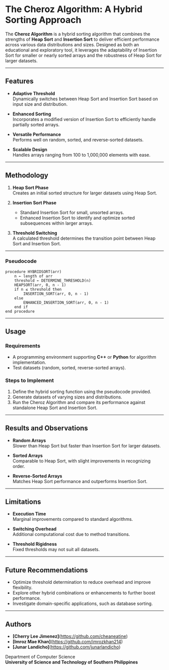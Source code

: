 # The Cheroz Algorithm: A Hybrid Sorting Approach

The **Cheroz Algorithm** is a hybrid sorting algorithm that combines the strengths of **Heap Sort** and **Insertion Sort** to deliver efficient performance across various data distributions and sizes. Designed as both an educational and exploratory tool, it leverages the adaptability of Insertion Sort for smaller or nearly sorted arrays and the robustness of Heap Sort for larger datasets.

---

## Features  

- **Adaptive Threshold**  
  Dynamically switches between Heap Sort and Insertion Sort based on input size and distribution.  

- **Enhanced Sorting**  
  Incorporates a modified version of Insertion Sort to efficiently handle partially sorted arrays.  

- **Versatile Performance**  
  Performs well on random, sorted, and reverse-sorted datasets.  

- **Scalable Design**  
  Handles arrays ranging from 100 to 1,000,000 elements with ease.  

---

## Methodology  

1. **Heap Sort Phase**  
   Creates an initial sorted structure for larger datasets using Heap Sort.  

2. **Insertion Sort Phase**  
   - Standard Insertion Sort for small, unsorted arrays.  
   - Enhanced Insertion Sort to identify and optimize sorted subsequences within larger arrays.  

3. **Threshold Switching**  
   A calculated threshold determines the transition point between Heap Sort and Insertion Sort.

---

### Pseudocode  

```text
procedure HYBRIDSORT(arr)
    n ← length of arr
    threshold ← DETERMINE_THRESHOLD(n)
    HEAPSORT(arr, 0, n - 1)
    if n ≤ threshold then
        INSERTION_SORT(arr, 0, n - 1)
    else
        ENHANCED_INSERTION_SORT(arr, 0, n - 1)
    end if
end procedure
```

---

## Usage  

### Requirements  

- A programming environment supporting **C++** or **Python** for algorithm implementation.  
- Test datasets (random, sorted, reverse-sorted arrays).  

### Steps to Implement  

1. Define the hybrid sorting function using the pseudocode provided.  
2. Generate datasets of varying sizes and distributions.  
3. Run the Cheroz Algorithm and compare its performance against standalone Heap Sort and Insertion Sort.

---

## Results and Observations  

- **Random Arrays**  
  Slower than Heap Sort but faster than Insertion Sort for larger datasets.  

- **Sorted Arrays**  
  Comparable to Heap Sort, with slight improvements in recognizing order.  

- **Reverse-Sorted Arrays**  
  Matches Heap Sort performance and outperforms Insertion Sort.  

---

## Limitations  

- **Execution Time**  
  Marginal improvements compared to standard algorithms.  

- **Switching Overhead**  
  Additional computational cost due to method transitions.  

- **Threshold Rigidness**  
  Fixed thresholds may not suit all datasets.  

---

## Future Recommendations  

- Optimize threshold determination to reduce overhead and improve flexibility.  
- Explore other hybrid combinations or enhancements to further boost performance.  
- Investigate domain-specific applications, such as database sorting.

---

## Authors  

- **[Cherry Lee Jimenez]**(https://github.com/cheaneatine)
- **[Imroz Mae Khan]**(https://github.com/imrozkhan214)
- **[Junar Landicho]**(https://github.com/junarlandicho)  

Department of Computer Science  
**University of Science and Technology of Southern Philippines**